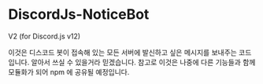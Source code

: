 # DiscordJs-NoticeBot
V2 (for Discord.js v12)

이것은 디스코드 봇이 접속해 있는 모든 서버에 발신하고 싶은 메시지를 보내주는 코드입니다. 알아서 쓰실 수 있을거라 믿겠습니다.
참고로 이것은 나중에 다른 기능들과 함께 모듈화가 되어 npm 에 공유될 예정입니다.
